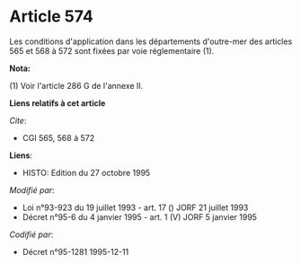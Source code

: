 # Article 574

Les conditions d'application dans les départements d'outre-mer des articles 565 et 568 à 572 sont fixées par voie
réglementaire (1).

**Nota:**

(1) Voir l'article 286 G de l'annexe II.

**Liens relatifs à cet article**

_Cite_:

  - CGI 565, 568 à 572

**Liens**:

  - HISTO: Edition du 27 octobre 1995

_Modifié par_:

  - Loi n°93-923 du 19 juillet 1993 - art. 17 () JORF 21 juillet 1993
  - Décret n°95-6 du 4 janvier 1995 - art. 1 (V) JORF 5 janvier 1995

_Codifié par_:

  - Décret n°95-1281 1995-12-11
